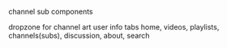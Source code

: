 channel sub components

dropzone for channel art
user info
tabs
    home, videos, playlists, channels(subs), discussion, about, search